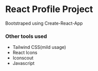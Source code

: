 

# React Profile Project
Bootstraped using Create-React-App

### Other tools used
<ul>
  <li>Tailwind CSS(mild usage)
  <li>React Icons
  <li>Iconscout
  <li>Javascript
 </ul>
